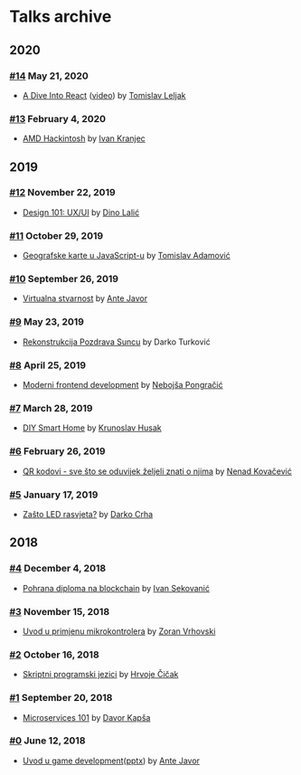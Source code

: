 # Talks archive

## 2020

### [#14](https://www.facebook.com/events/589000978347510/) May 21, 2020
- [A Dive Into React](14-A-dive-into-React.pdf)
([video](https://www.youtube.com/watch?v=cK-Rlm3X9KA))
 by [Tomislav Leljak](https://www.linkedin.com/in/leljak/)

### [#13](https://www.facebook.com/events/167418154675491/) February 4, 2020
- [AMD Hackintosh](13-Hackintosh.pdf)
 by [Ivan Kranjec](https://gitlab.com/ikranjec)

## 2019

### [#12](https://web.facebook.com/events/784549568660873/) November 22, 2019
- [Design 101: UX/UI](design-101.pdf)
 by [Dino Lalić](https://web.facebook.com/dino.lalic.44)

### [#11](https://web.facebook.com/events/2483976428596902/) October 29, 2019
- [Geografske karte u JavaScript-u](geografske-karte.pdf)
 by [Tomislav Adamović](https://web.facebook.com/tomislav.adamovic)

### [#10](https://web.facebook.com/events/2567950529936024/) September 26, 2019
- [Virtualna stvarnost](virtualna-stvarnost.pdf)
 by [Ante Javor](https://www.facebook.com/ante.javor)

### [#9](https://www.facebook.com/events/378512313007081/) May 23, 2019
- [Rekonstrukcija Pozdrava Suncu](pozdrav-suncu.pdf)
by Darko Turković

### [#8](https://www.facebook.com/events/1126701154203710/) April 25, 2019
- [Moderni frontend development](nebojsa_pongracic_moderni_frontend_development.pdf)
by [Nebojša Pongračić](https://www.facebook.com/nebojsa.pongracic)

### [#7](https://www.facebook.com/events/404454590365632/) March 28, 2019
- [DIY Smart Home](meetup_smart_home.pdf)
by [Krunoslav Husak](https://www.facebook.com/krunoslav.husak.9)

### [#6](https://www.facebook.com/events/866803760317598/) February 26, 2019
- [QR kodovi - sve što se oduvijek željeli znati o njima](qr-kodovi.pdf)
by [Nenad Kovačević](https://www.linkedin.com/in/nenadkovacevic/)

### [#5](https://www.facebook.com/events/398828034228133/) January 17, 2019
- [Zašto LED rasvjeta?](zasto-led-rasvjeta.pdf)
by [Darko Crha](https://www.linkedin.com/in/darko-crha-77464015/)

## 2018

### [#4](https://www.facebook.com/events/1526735060763547/) December 4, 2018
- [Pohrana diploma na blockchain](pohrana-diploma-na-blockchain.pdf)
by [Ivan Sekovanić](https://www.facebook.com/ivan.sekovanic.1)

### [#3](https://www.facebook.com/events/2139394366377818/) November 15, 2018
- [Uvod u primjenu mikrokontrolera](https://github.com/zvrhovski/mikrokontroleri)
by [Zoran Vrhovski](https://www.facebook.com/vrhovski.zoran)

### [#2](https://www.facebook.com/events/1777565945673928/) October 16, 2018
- [Skriptni programski jezici](https://github.com/HCicak/Skriptni-programski-jezici)
by [Hrvoje Čičak](https://www.facebook.com/hrvoje.cicak)

### [#1](https://www.facebook.com/events/396849104184105/) September 20, 2018
- [Microservices 101](https://talks.godoc.org/github.com/dvrkps/talks/microservices101/talk.slide#1)
by [Davor Kapša](https://twitter.com/dvrkps)

### [#0](https://www.facebook.com/events/516719658730500/) June 12, 2018
- [Uvod u game development](https://github.com/antejavor/tech43-talks/blob/master/Introduction%20to%20game%20development.pdf)([pptx](https://github.com/antejavor/tech43-talks/blob/master/Introduction%20to%20game%20development.pptx))
by [Ante Javor](https://www.facebook.com/ante.javor)

